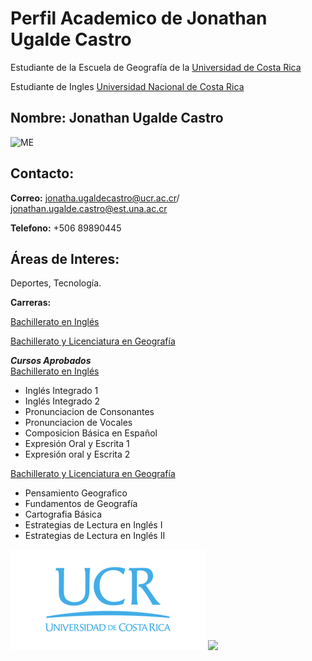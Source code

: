 # Perfil Academico de Jonathan Ugalde Castro
Estudiante de la Escuela de Geografía de la [Universidad de Costa Rica](https://www.ucr.ac.cr/)  

Estudiante de Ingles [Universidad Nacional de Costa Rica](https://www.una.ac.cr/)


## **Nombre:** Jonathan Ugalde Castro

<img src="https://pbs.twimg.com/profile_images/1405415760143523841/lsu0-u0__400x400.jpg" alt="ME" width="100" height="100"> 



## **Contacto:**  
**Correo:** jonatha.ugaldecastro@ucr.ac.cr/ jonathan.ugalde.castro@est.una.ac.cr

**Telefono:**
+506 89890445

## **Áreas de Interes:**
Deportes, Tecnología.

**Carreras:**  

[Bachillerato en Inglés](https://www.carreras.una.ac.cr/ingles/)  

[Bachillerato y Licenciatura en Geografía](https://geografia.fcs.ucr.ac.cr/index.php/estudiantes/pregrado/plan-de-estudios)

**_Cursos Aprobados_**  
[Bachillerato en Inglés](https://www.carreras.una.ac.cr/ingles/)  
- Inglés Integrado 1  
- Inglés Integrado 2  
- Pronunciacion de Consonantes 
- Pronunciacion de Vocales
- Composicion Básica en Español  
- Expresión Oral y Escrita 1  
- Expresión oral y Escrita 2  

[Bachillerato y Licenciatura en Geografía](https://geografia.fcs.ucr.ac.cr/index.php/estudiantes/pregrado/plan-de-estudios)  
- Pensamiento Geografico  
- Fundamentos de Geografía 
- Cartografia Básica
- Estrategias de Lectura en Inglés I  
- Estrategias de Lectura en Inglés II  


![](LOGOUCR.png) 
![](LOGOUNA.png) 





